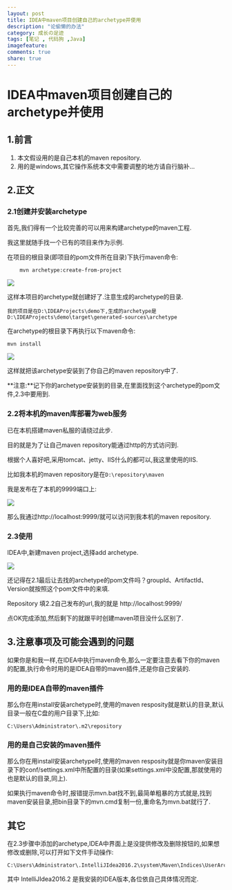 ```yaml
---
layout: post
title: IDEA中maven项目创建自己的archetype并使用
description: "论偷懒的办法"
category: 成长の足迹
tags: [笔记 , 代码狗 ,Java]
imagefeature: 
comments: true
share: true
---
```

# IDEA中maven项目创建自己的archetype并使用 #

## 1.前言 ##

1. 本文假设用的是自己本机的maven repository.
2. 用的是windows,其它操作系统本文中需要调整的地方请自行脑补...

## 2.正文 ##

### 2.1创建并安装archetype ###

首先,我们得有一个比较完善的可以用来构建archetype的maven工程.

我这里就随手找一个已有的项目来作为示例.

在项目的根目录(即项目的pom文件所在目录)下执行maven命令:

		mvn archetype:create-from-project

![](http://i.imgur.com/ey1LxPV.png)

这样本项目的archetype就创建好了.注意生成的archetype的目录.

	我的项目是在D:\IDEAProjects\demo下,生成的archetype是D:\IDEAProjects\demo\target\generated-sources\archetype

在archetype的根目录下再执行以下maven命令:

	mvn install

![](http://i.imgur.com/Ljgotc8.png)

这样就把该archetype安装到了你自己的maven repository中了.


**注意:**记下你的archetype安装到的目录,在里面找到这个archetype的pom文件,2.3中要用到.

### 2.2将本机的maven库部署为web服务 ###

已在本机搭建maven私服的请绕过此步.

目的就是为了让自己maven repository能通过http的方式访问到.

根据个人喜好吧,采用tomcat、jetty、IIS什么的都可以,我这里使用的IIS.

比如我本机的maven repository是在`D:\repository\maven`

我是发布在了本机的9999端口上:

![](http://i.imgur.com/lBU4Xf6.png)

那么我通过http://localhost:9999/就可以访问到我本机的maven repository.

### 2.3使用 ###

IDEA中,新建maven project,选择add archetype.

![](http://i.imgur.com/nevb93O.png)

还记得在2.1最后让去找的archetype的pom文件吗？groupId、ArtifactId、Version就按照这个pom文件中的来填.

Repository 填2.2自己发布的url,我的就是 http://localhost:9999/

点OK完成添加,然后剩下的就跟平时创建maven项目没什么区别了.

## 3.注意事项及可能会遇到的问题 ##

如果你是和我一样,在IDEA中执行maven命令,那么一定要注意去看下你的maven的配置,执行命令时用的是IDEA自带的maven插件,还是你自己安装的.

### 用的是IDEA自带的maven插件 ###

那么你在用install安装archetype时,使用的maven resposity就是默认的目录,默认目录一般在C盘的用户目录下,比如:

	C:\Users\Administrator\.m2\repository

### 用的是自己安装的maven插件 ###

那么你在用install安装archetype时,使用的maven resposity就是你maven安装目录下的conf/settings.xml中所配置的目录(如果settings.xml中没配置,那就使用的也是默认的目录,同上).

如果执行maven命令时,报错提示mvn.bat找不到,最简单粗暴的方式就是,找到maven安装目录,把bin目录下的mvn.cmd复制一份,重命名为mvn.bat就行了.

## 其它 ##

在2.3步骤中添加的archetype,IDEA中界面上是没提供修改及删除按钮的,如果想修改或删除,可以打开如下文件手动操作:

	C:\Users\Administrator\.IntelliJIdea2016.2\system\Maven\Indices\UserArchetypes.xml

其中 IntelliJIdea2016.2 是我安装的IDEA版本,各位依自己具体情况而定.